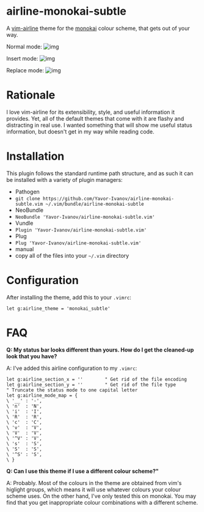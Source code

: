 # airline-monokai-subtle

A [vim-airline](https://github.com/vim-airline/vim-airline) theme for the [monokai](https://github.com/sickill/vim-monokai) colour scheme, that gets out of your way.

Normal mode:
![img](https://raw.githubusercontent.com/Yavor-Ivanov/airline-monokai-subtle.vim/master/screenshots/airline_monokai_subtle_normal_mode.png)

Insert mode:
![img](https://raw.githubusercontent.com/Yavor-Ivanov/airline-monokai-subtle.vim/master/screenshots/airline_monokai_subtle_insert_mode.png)

Replace mode:
![img](https://raw.githubusercontent.com/Yavor-Ivanov/airline-monokai-subtle.vim/master/screenshots/airline_monokai_subtle_replace_mode.png)

# Rationale

I love vim-airline for its extensibility, style, and useful information it provides. Yet, all of the default themes that come with it are flashy and distracting in real use. I wanted something that will show me useful status information, but doesn't get in my way while reading code.

# Installation

This plugin follows the standard runtime path structure, and as such it can be installed with a variety of plugin managers:

*  Pathogen
  *  `git clone https://github.com/Yavor-Ivanov/airline-monokai-subtle.vim ~/.vim/bundle/airline-monokai-subtle`
*  NeoBundle
  *  `NeoBundle 'Yavor-Ivanov/airline-monokai-subtle.vim'`
*  Vundle
  *  `Plugin 'Yavor-Ivanov/airline-monokai-subtle.vim'`
*  Plug
  *  `Plug 'Yavor-Ivanov/airline-monokai-subtle.vim'`
*  manual
  *  copy all of the files into your `~/.vim` directory

# Configuration
After installing the theme, add this to your `.vimrc`:

```vim
let g:airline_theme = 'monokai_subtle'
```

# FAQ

**Q: My status bar looks different than yours. How do I get the cleaned-up look that you have?**

A: I've added this airline configuration to my `.vimrc`:

```vim
let g:airline_section_x = ''        " Get rid of the file encoding
let g:airline_section_y = ''        " Get rid of the file type
" Truncate the status mode to one capital letter
let g:airline_mode_map = {
\ '__' : '-',
\ 'n'  : 'N',
\ 'i'  : 'I',
\ 'R'  : 'R',
\ 'c'  : 'C',
\ 'v'  : 'V',
\ 'V'  : 'V',
\ '^V' : 'V',
\ 's'  : 'S',
\ 'S'  : 'S',
\ '^S' : 'S',
\ }
```

**Q: Can I use this theme if I use a different colour scheme?"**

A: Probably. Most of the colours in the theme are obtained from vim's higlight groups, which means it will use whatever colours your colour scheme uses. On the other hand, I've only tested this on monokai. You may find that you get inappropriate colour combinations with a different scheme.

